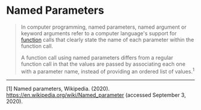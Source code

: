 # Named Parameters

> In computer programming, named parameters, named argument or keyword arguments refer to a computer language's support for [function][ref-functions] calls that clearly state the name of each parameter within the function call.
>
> A function call using named parameters differs from a regular function call in that the values are passed by associating each one with a parameter name, instead of providing an ordered list of values.<sup>1</sup>

---

[1] Named parameters, Wikipedia. (2020). https://en.wikipedia.org/wiki/Named_parameter (accessed September 3, 2020).

[ref-functions]: ./functions.md
